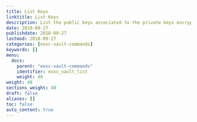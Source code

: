 ```yaml
---
title: List Keys
linktitle: List Keys
description: List the public keys associated to the private keys encrypted inside the vault
date: 2018-09-27
publishdate: 2018-09-27
lastmod: 2018-09-27
categories: [eosc-vault-commands]
keywords: []
menu:
  docs:
    parent: "eosc-vault-commands"
    identifier: eosc_vault_list
    weight: 40
weight: 40
sections_weight: 40
draft: false
aliases: []
toc: false
auto_content: true
---
```

